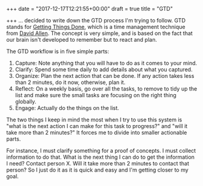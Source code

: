 +++
date = "2017-12-17T12:21:55+00:00"
draft = true
title = "GTD"

+++
... decided to write down the GTD process I'm trying to follow. GTD stands for [Getting Things Done](https://en.wikipedia.org/wiki/Getting_Things_Done), which is a time management technique from [David Allen](https://en.wikipedia.org/wiki/David_Allen_(author)). The concept is very simple, and is based on the fact that our brain isn't developed to remember but to react and plan.

The GTD workflow is in five simple parts:

1. Capture: Note anything that you will have to do as it comes to your mind.
2. Clarify: Spend some time daily to add details about what you captured.
3. Organize: Plan the next action that can be done. If any action takes less than 2 minutes, do it now, otherwise, plan it.
4. Reflect: On a weekly basis, go over all the tasks, to remove to tidy up the list and make sure the small tasks are focusing on the right thing globally.
5. Engage: Actually do the things on the list.

The two things I keep in mind the most when I try to use this system is "what is the next action I can make for this task to progress?" and "will it take more than 2 minutes?" It forces me to divide into smaller actionable parts.

For instance, I must clarify something for a proof of concepts. I must collect information to do that. What is the next thing I can do to get the information I need? Contact person X. Will it take more than 2 minutes to contact that person? So I just do it as it is quick and easy and I'm getting closer to my goal.